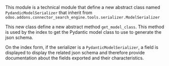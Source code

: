 This module is a technical module that define a new abstract class named
`PydandicModelSerializer` that inherit from
`odoo.addons.connector_search_engine.tools.serializer.ModelSerializer`

This new class define a new abstract method `get_model_class`. This method is used by
the index to get the Pydantic model class to use to generate the json schema.

On the index form, if the serializer is a `PydanticModelSerializer`, a field is
displayed to display the related json schema and therefore provide documentation about
the fields exported and their characteristics.
